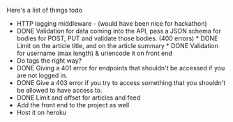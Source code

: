 Here's a list of things todo
  *  HTTP logging middleware - (would have been nice for
      hackathon)
  *  DONE Validation for data coming into the API, pass a JSON schema
     for bodies for POST, PUT and validate those bodies. (400
     errors)
    *  DONE Limit on the article title, and on the article summary
    *  DONE Validation for username (max length) & uriencode it on
        front end
  *  Do tags the right way?
  *  DONE Giving a 401 error for endpoints that shouldn't be accessed
     if you are not logged in.
  *  DONE Give a 403 error if you try to access something that you
     shouldn't be allowed to have access to.
  *  DONE Limit and offset for articles and feed
  *  Add the front end to the project as well
  *  Host it on heroku


